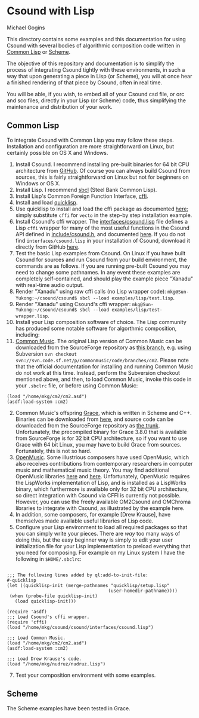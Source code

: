 # Csound with Lisp

Michael Gogins

This directory contains some examples and this documentation for using Csound with several bodies of algorithmic composition code written in [Common Lisp](https://common-lisp.net/) or [Scheme](http://www.schemers.org/).

The objective of this repository and documentation is to simplify the process of integrating Csound tightly with these environments, in such a way that upon generating a piece in Lisp (or Scheme), you will at once hear a finished rendering of that piece by Csound, often in real time. 

You will be able, if you wish, to embed all of your Csound csd file, or orc and sco files, directly in your Lisp (or Scheme) code, thus simplifying the maintenance and distribution of your work.

## Common Lisp

To integrate Csound with Common Lisp you may follow these steps. Installation and configuration are more straightforward on Linux, but certainly possible on OS X and Windows.

1. Install Csound. I recommend installing pre-built binaries for 64 bit CPU architecture from [GitHub](http://csound.github.io/download.html). Of course you can always build Csound from sources, this is fairly straightforward on Linux but not for beginners on Windows or OS X.
2. Install Lisp.  I recommend [sbcl](http://www.sbcl.org/) (Steel Bank Common Lisp).
3. Install Lisp's Common Foreign Function Interface, [cffi](https://common-lisp.net/project/cffi/).  
 1. Install and load [quicklisp](https://www.quicklisp.org/beta/).
 2. Use quicklisp to install and load the cffi package as documented [here](https://www.quicklisp.org/beta/#installation); simply substitute `cffi` for `vecto` in the step-by step installation example.
 3. Install Csound's cffi wrapper. The [interfaces/csound.lisp](http://github.com/csound/csound/blob/develop/interfaces/csound.lisp) file defines a Lisp `cffi` wrapper for many of the most useful functions in the Csound API defined in [include/csound.h](https://github.com/csound/csound/blob/develop/include/csound.h), and documented [here](http://csound.github.io/docs/api/index.html). If you do not find `interfaces/csound.lisp` in your installation of Csound, download it directly from GitHub [here](http://github.com/csound/csound/blob/develop/interfaces/csound.lisp).
4. Test the basic Lisp examples from Csound. On Linux if you have built Csound for sources and run Csound from your build environment, the commands are as follows. If you are running pre-built Csound you may need to change some pathnames. In any event these examples are completely self-contained, and should play the example piece "Xanadu" with real-time audio output.
 1. Render "Xanadu" using raw cffi calls (no Lisp wrapper code): `mkg@Sun-Yukong:~/csound/csound$ sbcl --load examples/lisp/test.lisp`.
 2. Render "Xanadu" using Csound's cffi wrapper: `mkg@Sun-Yukong:~/csound/csound$ sbcl --load examples/lisp/test-wrapper.lisp`.
5. Install your Lisp composition software of choice. The Lisp community has produced some notable software for algorthmic composition, including:
 1. [Common Music](http://commonmusic.sourceforge.net/). The original Lisp version of Common Music can be downloaded from the SourceForge repository as [this branch](https://sourceforge.net/p/commonmusic/code/HEAD/tree/branches/cm2/), e.g. using Subversion `svn checkout svn://svn.code.sf.net/p/commonmusic/code/branches/cm2`. Please note that the official documentation for installing and running Common Music do not work at this time. Instead, perform the Subversion checkout mentioned above, and then, to load Common Music, invoke this code in your `.sbclrc` file, or before using Common Music:
 ```
(load "/home/mkg/cm2/cm2.asd")
(asdf:load-system :cm2)
 ```
 2. Common Music's offspring [Grace](http://commonmusic.sourceforge.net/), which is written in Scheme and C++. Binaries can be downloaded from [here](https://sourceforge.net/projects/commonmusic/files/cm/), and source code can be downloaded from the SourceForge repository as [the trunk](https://sourceforge.net/p/commonmusic/code/HEAD/tree/trunk/). Unfortunately, the precompiled binary for Grace 3.8.0 that is available from SourceForge is for 32 bit CPU architecture, so if you want to use Grace with 64 bit Linux, you may have to build Grace from sources. Fortunately, this is not so hard.
 3. [OpenMusic](http://repmus.ircam.fr/openmusic/home). Some illustrious composers have used OpenMusic, which also receives contributions from contemporary researchers in computer music and mathematical music theory. You may find additional OpenMusic libraries [here](http://forumnet.ircam.fr/product/openmusic-libraries-en/) and [here](http://repmus.ircam.fr/openmusic/libraries).  Unfortunately, OpenMusic requires the LispWorks implementation of Lisp, and is installed as a LispWorks binary, which furthermore is available only for 32 bit CPU architecture, so direct integration with Csound via CFFI is currently not possible. However, you can use the freely available OM2Csound and OMChroma libraries to integrate with Csound, as illustrated by the example here.
 4. In addition, some composers, for example [Drew Krause], have themselves made available useful libraries of Lisp code.
6. Configure your Lisp environment to load all required packages so that you can simply write your pieces. There are _way_ too many ways of doing this, but the easy beginner way is simply to edit your user initialization file for your Lisp implementation to preload everything that you need for composing. For example on my Linux system I have the following in `$HOME/.sbclrc`:
 ```

;;; The following lines added by ql:add-to-init-file:
#-quicklisp
(let ((quicklisp-init (merge-pathnames "quicklisp/setup.lisp"
                                       (user-homedir-pathname))))
  (when (probe-file quicklisp-init)
    (load quicklisp-init)))

(require 'asdf)    
;;; Load Csound's cffi wrapper.
(require 'cffi)
(load "/home/mkg/csound/csound/interfaces/csound.lisp")

;;; Load Common Music.
(load "/home/mkg/cm2/cm2.asd")
(asdf:load-system :cm2)

;;; Load Drew Krause's code.
(load "/home/mkg/nudruz/nudruz.lisp")
```
7. Test your composition environment with some examples.


## Scheme

The Scheme examples have been tested in Grace.
